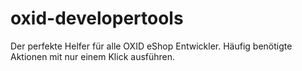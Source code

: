 # oxid-developertools
Der perfekte Helfer für alle OXID eShop Entwickler. Häufig benötigte Aktionen mit nur einem Klick ausführen.
